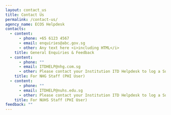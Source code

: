 ```yaml
---
layout: contact_us
title: Contact Us
permalink: /contact-us/
agency_name: ECOS Helpdesk
contacts:
  - content:
      - phone: +65 6123 4567
      - email: enquiries@abc.gov.sg
      - other: Any text here <i>including HTML</i>
    title: General Enquiries & Feedback
  - content:
      - phone: ""
      - email: ITDHELP@nhg.com.sg
      - other: Please contact your Institution ITD Helpdesk to log a Support Request.
    title: For NHG Staff (PHI User)
  - content:
      - phone: ""
      - email: ITDHELP@nuhs.edu.sg
      - other: Please contact your Institution ITD Helpdesk to log a Support Request.
    title: For NUHS Staff (PHI User)
feedback: ""
---
```

